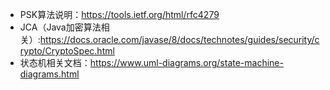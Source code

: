 - PSK算法说明：https://tools.ietf.org/html/rfc4279
- JCA（Java加密算法相关）:https://docs.oracle.com/javase/8/docs/technotes/guides/security/crypto/CryptoSpec.html
- 状态机相关文档：https://www.uml-diagrams.org/state-machine-diagrams.html